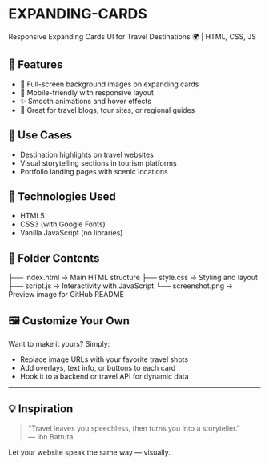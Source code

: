 # EXPANDING-CARDS
Responsive Expanding Cards UI for Travel Destinations 🌍 | HTML, CSS, JS
## 🚀 Features
- 🌄 Full-screen background images on expanding cards
- 📱 Mobile-friendly with responsive layout
- ✨ Smooth animations and hover effects
- 🧭 Great for travel blogs, tour sites, or regional guides

## 🎯 Use Cases
- Destination highlights on travel websites
- Visual storytelling sections in tourism platforms
- Portfolio landing pages with scenic locations

## 🧰 Technologies Used
- HTML5
- CSS3 (with Google Fonts)
- Vanilla JavaScript (no libraries)

## 📂 Folder Contents
├── index.html → Main HTML structure
├── style.css → Styling and layout
├── script.js → Interactivity with JavaScript
└── screenshot.png → Preview image for GitHub README

## 🖼️ Customize Your Own

Want to make it yours? Simply:
- Replace image URLs with your favorite travel shots
- Add overlays, text info, or buttons to each card
- Hook it to a backend or travel API for dynamic data

---

## 💡 Inspiration

> "Travel leaves you speechless, then turns you into a storyteller."  
> — Ibn Battuta

Let your website speak the same way — visually.

